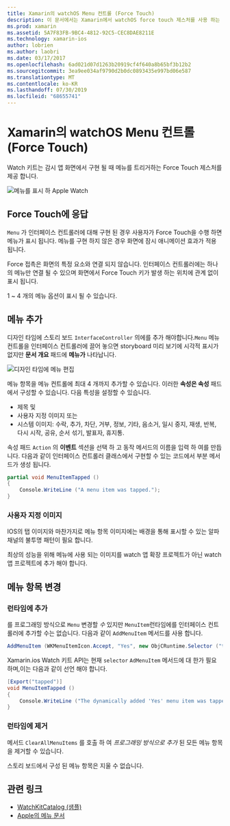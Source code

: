 ```yaml
---
title: Xamarin의 watchOS Menu 컨트롤 (Force Touch)
description: 이 문서에서는 Xamarin에서 watchOS force touch 제스처를 사용 하는 방법을 설명 합니다. 이 예에서는 force touch에 응답 하는 방법, 메뉴를 추가 하는 방법 및 메뉴 항목을 변경 하는 방법을 설명 합니다.
ms.prod: xamarin
ms.assetid: 5A7F83FB-9BC4-4812-92C5-CEC8DAE8211E
ms.technology: xamarin-ios
author: lobrien
ms.author: laobri
ms.date: 03/17/2017
ms.openlocfilehash: 6ad021d07d1263b20919cf4f640a8b65bf3b12b2
ms.sourcegitcommit: 3ea9ee034af9790d2b0dc0893435e997bd06e587
ms.translationtype: MT
ms.contentlocale: ko-KR
ms.lasthandoff: 07/30/2019
ms.locfileid: "68655741"
---
```

# <a name="watchos-menu-control-force-touch-in-xamarin"></a>Xamarin의 watchOS Menu 컨트롤 (Force Touch)

Watch 키트는 감시 앱 화면에서 구현 될 때 메뉴를 트리거하는 Force Touch 제스처를 제공 합니다.

![](menu-images/menu.png "메뉴를 표시 하 Apple Watch")
<!-- watch image courtesy of http://infinitapps.com/bezel/ -->

## <a name="responding-to-force-touch"></a>Force Touch에 응답

`Menu` 가 인터페이스 컨트롤러에 대해 구현 된 경우 사용자가 Force Touch을 수행 하면 메뉴가 표시 됩니다. 메뉴를 구현 하지 않은 경우 화면에 잠시 애니메이션 효과가 적용 됩니다.

Force 접촉은 화면의 특정 요소와 연결 되지 않습니다. 인터페이스 컨트롤러에는 하나의 메뉴만 연결 될 수 있으며 화면에서 Force Touch 키가 발생 하는 위치에 관계 없이 표시 됩니다.

1 ~ 4 개의 메뉴 옵션이 표시 될 수 있습니다.


## <a name="adding-a-menu"></a>메뉴 추가

디자인 타임에 스토리 보드 `InterfaceController` 의에를 추가 해야합니다.`Menu` 메뉴 컨트롤을 인터페이스 컨트롤러에 끌어 놓으면 storyboard 미리 보기에 시각적 표시가 없지만 **문서 개요** 패드에 **메뉴가** 나타납니다.

![](menu-images/menu-action.png "디자인 타임에 메뉴 편집")

메뉴 항목을 메뉴 컨트롤에 최대 4 개까지 추가할 수 있습니다. 이러한 **속성은 속성** 패드에서 구성할 수 있습니다. 다음 특성을 설정할 수 있습니다.

- 제목 및
- 사용자 지정 이미지 또는
- 시스템 이미지: 수락, 추가, 차단, 거부, 정보, 기타, 음소거, 일시 중지, 재생, 반복, 다시 시작, 공유, 순서 섞기, 발표자, 휴지통.

속성 패드 `Action` 의 **이벤트** 섹션을 선택 하 고 동작 메서드의 이름을 입력 하 여를 만듭니다. 다음과 같이 인터페이스 컨트롤러 클래스에서 구현할 수 있는 코드에서 부분 메서드가 생성 됩니다.

```csharp
partial void MenuItemTapped ()
{
    Console.WriteLine ("A menu item was tapped.");
}
```

### <a name="custom-images"></a>사용자 지정 이미지

IOS의 탭 이미지와 마찬가지로 메뉴 항목 이미지에는 배경을 통해 표시할 수 있는 알파 채널의 불투명 패턴이 필요 합니다.

최상의 성능을 위해 메뉴에 사용 되는 이미지를 watch 앱 확장 프로젝트가 아닌 watch 앱 프로젝트에 추가 해야 합니다.


## <a name="changing-the-menu-items"></a>메뉴 항목 변경

<!--
### Design Time Items

Menu items added the storyboard can be shown and hidden programmatically.
-->

### <a name="adding-at-runtime"></a>런타임에 추가

를 프로그래밍 방식으로 `Menu` 변경할 *수* 있지만 `MenuItem`런타임에를 인터페이스 컨트롤러에 추가할 수는 없습니다.
다음과 같이 `AddMenuItem` 메서드를 사용 합니다.

```csharp
AddMenuItem (WKMenuItemIcon.Accept, "Yes", new ObjCRuntime.Selector ("tapped"));
```

Xamarin.ios Watch 키트 API는 현재 `selector` `AdMenuItem` 메서드에 대 한가 필요 하며,이는 다음과 같이 선언 해야 합니다.

```csharp
[Export("tapped")]
void MenuItemTapped ()
{
    Console.WriteLine ("The dynamically added 'Yes' menu item was tapped.");
}
```

### <a name="removing-at-runtime"></a>런타임에 제거

메서드 `ClearAllMenuItems` 를 호출 하 여 *프로그래밍 방식으로 추가* 된 모든 메뉴 항목을 제거할 수 있습니다.

스토리 보드에서 구성 된 메뉴 항목은 지울 수 없습니다.



## <a name="related-links"></a>관련 링크

- [WatchKitCatalog (샘플)](https://docs.microsoft.com/samples/xamarin/ios-samples/watchos-watchkitcatalog)
- [Apple의 메뉴 문서](https://developer.apple.com/library/prerelease/ios/documentation/General/Conceptual/WatchKitProgrammingGuide/Menus.html)
